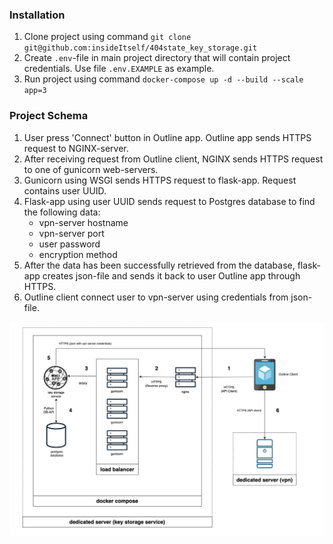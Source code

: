### Installation

1. Clone project using command `git clone git@github.com:insideItself/404state_key_storage.git`
2. Create `.env`-file in main project directory that will contain project credentials. Use file `.env.EXAMPLE` as example.
3. Run project using command `docker-compose up -d --build --scale app=3`

### Project Schema

1. User press 'Connect' button in Outline app. Outline app sends HTTPS request to NGINX-server.
2. After receiving request from Outline client, NGINX sends HTTPS request to one of gunicorn web-servers.
3. Gunicorn using WSGI sends HTTPS request to flask-app. Request contains user UUID.
4. Flask-app using user UUID sends request to Postgres database to find the following data:
   * vpn-server hostname
   * vpn-server port
   * user password
   * encryption method
5. After the data has been successfully retrieved from the database, flask-app creates json-file and sends it back to user Outline app through HTTPS.
6. Outline client connect user to vpn-server using credentials from json-file.

![database_schema](docs/schema.jpg)